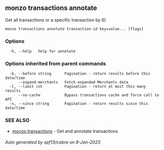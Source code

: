 ## monzo transactions annotate

Get all transactions or a specific transaction by ID

```
monzo transactions annotate transaction-id key=value... [flags]
```

### Options

```
  -h, --help   help for annotate
```

### Options inherited from parent commands

```
  -b, --before string      Pagination - return results before this date/time
      --expand-merchants   Fetch expanded Merchants data
  -l, --limit int          Pagination - return at most this many results
      --no-cache           Bypass transactions cache and force call to API
  -s, --since string       Pagination - return results since this date/time
```

### SEE ALSO

* [monzo transactions](monzo_transactions.md)	 - Get and annotate transactions

###### Auto generated by spf13/cobra on 8-Jan-2023
